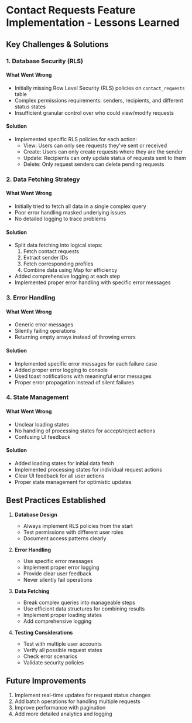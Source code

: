 
# Contact Requests Feature Implementation - Lessons Learned

## Key Challenges & Solutions

### 1. Database Security (RLS)

#### What Went Wrong
- Initially missing Row Level Security (RLS) policies on `contact_requests` table
- Complex permissions requirements: senders, recipients, and different status states
- Insufficient granular control over who could view/modify requests

#### Solution
- Implemented specific RLS policies for each action:
  - View: Users can only see requests they've sent or received
  - Create: Users can only create requests where they are the sender
  - Update: Recipients can only update status of requests sent to them
  - Delete: Only request senders can delete pending requests

### 2. Data Fetching Strategy

#### What Went Wrong
- Initially tried to fetch all data in a single complex query
- Poor error handling masked underlying issues
- No detailed logging to trace problems

#### Solution
- Split data fetching into logical steps:
  1. Fetch contact requests
  2. Extract sender IDs
  3. Fetch corresponding profiles
  4. Combine data using Map for efficiency
- Added comprehensive logging at each step
- Implemented proper error handling with specific error messages

### 3. Error Handling

#### What Went Wrong
- Generic error messages
- Silently failing operations
- Returning empty arrays instead of throwing errors

#### Solution
- Implemented specific error messages for each failure case
- Added proper error logging to console
- Used toast notifications with meaningful error messages
- Proper error propagation instead of silent failures

### 4. State Management

#### What Went Wrong
- Unclear loading states
- No handling of processing states for accept/reject actions
- Confusing UI feedback

#### Solution
- Added loading states for initial data fetch
- Implemented processing states for individual request actions
- Clear UI feedback for all user actions
- Proper state management for optimistic updates

## Best Practices Established

1. **Database Design**
   - Always implement RLS policies from the start
   - Test permissions with different user roles
   - Document access patterns clearly

2. **Error Handling**
   - Use specific error messages
   - Implement proper error logging
   - Provide clear user feedback
   - Never silently fail operations

3. **Data Fetching**
   - Break complex queries into manageable steps
   - Use efficient data structures for combining results
   - Implement proper loading states
   - Add comprehensive logging

4. **Testing Considerations**
   - Test with multiple user accounts
   - Verify all possible request states
   - Check error scenarios
   - Validate security policies

## Future Improvements

1. Implement real-time updates for request status changes
2. Add batch operations for handling multiple requests
3. Improve performance with pagination
4. Add more detailed analytics and logging

